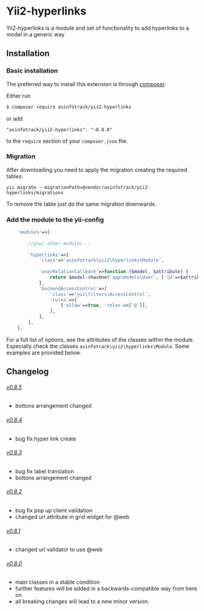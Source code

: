 # Yii2-hyperlinks
Yii2-hyperlinks is a module and set of functionality to add hyperlinks to a model in a generic way

## Installation

### Basic installation

The preferred way to install this extension is through [composer](http://getcomposer.org/download/).

Either run

```bash
$ composer require asinfotrack/yii2-hyperlinks
```

or add

```
"asinfotrack/yii2-hyperlinks": "~0.8.0"
```

to the `require` section of your `composer.json` file.

### Migration
    
After downloading you need to apply the migration creating the required tables:

    yii migrate --migrationPath=@vendor/asinfotrack/yii2-hyperlinks/migrations
    
To remove the table just do the same migration downwards.

### Add the module to the yii-config

```php
    'modules'=>[
        
        //your other modules...
        
        'hyperlinks'=>[
            'class'=>'asinfotrack\yii2\hyperlinks\Module',
            
            'userRelationCallback'=>function ($model, $attribute) {
                return $model->hasOne('app\models\User', ['id'=>$attribute]);
            },
            'backendAccessControl'=>[
                'class'=>'yii\filters\AccessControl',
                'rules'=>[
                    ['allow'=>true, 'roles'=>['@']],
                ],
            ],
        ],
    ],
```

For a full list of options, see the attributes of the classes within the module. Especially check the classes
`asinfotrack\yii2\hyperlinks\Module`. Some examples are provided below.

## Changelog

###### [v0.8.5](https://github.com/asinfotrack/yii2-hyperlinks/releases/tag/0.8.5)
- bottons arrangement changed

###### [v0.8.4](https://github.com/asinfotrack/yii2-hyperlinks/releases/tag/0.8.4)
- bug fix hyper link create

###### [v0.8.3](https://github.com/asinfotrack/yii2-hyperlinks/releases/tag/0.8.3)
- bug fix label translation
- bottons arrangement changed

###### [v0.8.2](https://github.com/asinfotrack/yii2-hyperlinks/releases/tag/0.8.2)
- bug fix pop up client validation
- changed url attribute in grid widget for @web

###### [v0.8.1](https://github.com/asinfotrack/yii2-hyperlinks/releases/tag/0.8.1)
- changed url validator to use @web

###### [v0.8.0](https://github.com/asinfotrack/yii2-hyperlinks/releases/tag/0.8.0)
- main classes in a stable condition
- further features will be added in a backwards-compatible way from here on
- all breaking changes will lead to a new minor version.
